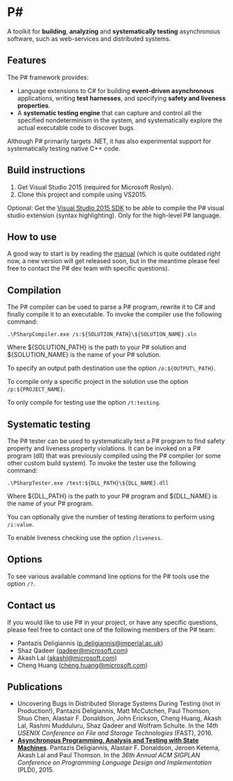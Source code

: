 P#
====================
A toolkit for **building**, **analyzing** and **systematically testing** asynchronous software, such as web-services and distributed systems.

## Features
The P# framework provides:
- Language extensions to C# for building **event-driven asynchronous** applications, writing **test harnesses**, and specifying **safety and liveness properties**.
- A **systematic testing engine** that can capture and control all the specified nondeterminism in the system, and systematically explore the actual executable code to discover bugs.

Although P# primarily targets .NET, it has also experimental support for systematically testing native C++ code.

## Build instructions
1. Get Visual Studio 2015 (required for Microsoft Roslyn).
2. Clone this project and compile using VS2015.

Optional: Get the [Visual Studio 2015 SDK](https://www.microsoft.com/en-us/download/details.aspx?id=46850) to be able to compile the P# visual studio extension (syntax highlighting). Only for the high-level P# language.

## How to use
A good way to start is by reading the [manual](https://cdn.rawgit.com/p-org/PSharp/master/Docs/Manual/out/manual.pdf) (which is quite outdated right now, a new version will get released soon, but in the meantime please feel free to contact the P# dev team with specific questions).

## Compilation
The P# compiler can be used to parse a P# program, rewrite it to C# and finally compile it to an executable. To invoke the compiler use the following command:

```
.\PSharpCompiler.exe /s:${SOLUTION_PATH}\${SOLUTION_NAME}.sln
```

Where ${SOLUTION\_PATH} is the path to your P# solution and ${SOLUTION\_NAME} is the name of your P# solution.

To specify an output path destination use the option `/o:${OUTPUT\_PATH}`.

To compile only a specific project in the solution use the option `/p:${PROJECT_NAME}`.

To only compile for testing use the option `/t:testing`.

## Systematic testing
The P# tester can be used to systematically test a P# program to find safety property and liveness property violations. It can be invoked on a P# program (dll) that was previously compiled using the P# compiler (or some other custom build system). To invoke the tester use the following command:

```
.\PSharpTester.exe /test:${DLL_PATH}\${DLL_NAME}.dll
```

Where ${DLL\_PATH} is the path to your P# program and ${DLL\_NAME} is the name of your P# program.

You can optionally give the number of testing iterations to perform using `/i:value`.

To enable liveness checking use the option `/liveness`.

## Options

To see various available command line options for the P# tools use the option `/?`.

## Contact us

If you would like to use P# in your project, or have any specific questions, please feel free to contact one of the following members of the P# team:
- Pantazis Deligiannis (p.deligiannis@imperial.ac.uk)
- Shaz Qadeer (qadeer@microsoft.com)
- Akash Lal (akashl@microsoft.com)
- Cheng Huang (cheng.huang@microsoft.com)

## Publications
- Uncovering Bugs in Distributed Storage Systems During Testing (not in Production!), Pantazis Deligiannis, Matt McCutchen, Paul Thomson, Shuo Chen, Alastair F. Donaldson, John Erickson, Cheng Huang, Akash Lal, Rashmi Mudduluru, Shaz Qadeer and Wolfram Schulte. In the *14th USENIX Conference on File and Storage Technologies* (FAST), 2016.
- **[Asynchronous Programming, Analysis and Testing with State Machines](https://dl.acm.org/citation.cfm?id=2737996)**. Pantazis Deligiannis, Alastair F. Donaldson, Jeroen Ketema, Akash Lal and Paul Thomson. In the *36th Annual ACM SIGPLAN Conference on Programming Language Design and Implementation* (PLDI), 2015.
